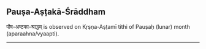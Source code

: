 ## Pauṣa-Aṣṭakā-Śrāddham
पौष-अष्टका-श्राद्धम् is observed on Kṛṣṇa-Aṣṭamī tithi of Pauṣaḥ (lunar) month (aparaahna/vyaapti).



---
